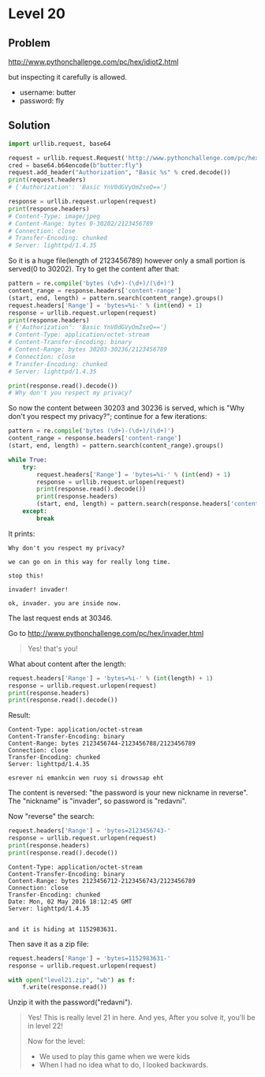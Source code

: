 # Level 20


## Problem

http://www.pythonchallenge.com/pc/hex/idiot2.html



but inspecting it carefully is allowed.

- username: butter
- password: fly

## Solution

```python
import urllib.request, base64

request = urllib.request.Request('http://www.pythonchallenge.com/pc/hex/unreal.jpg')
cred = base64.b64encode(b"butter:fly")
request.add_header("Authorization", "Basic %s" % cred.decode())
print(request.headers)
# {'Authorization': 'Basic YnV0dGVyOmZseQ=='}

response = urllib.request.urlopen(request)
print(response.headers)
# Content-Type: image/jpeg
# Content-Range: bytes 0-30202/2123456789
# Connection: close
# Transfer-Encoding: chunked
# Server: lighttpd/1.4.35

```

So it is a huge file(length of 2123456789) however only a small portion is served(0 to 30202). Try to get the content after that:

```python
pattern = re.compile('bytes (\d+)-(\d+)/(\d+)')
content_range = response.headers['content-range']
(start, end, length) = pattern.search(content_range).groups()
request.headers['Range'] = 'bytes=%i-' % (int(end) + 1)
response = urllib.request.urlopen(request)
print(response.headers)
# {'Authorization': 'Basic YnV0dGVyOmZseQ=='}
# Content-Type: application/octet-stream
# Content-Transfer-Encoding: binary
# Content-Range: bytes 30203-30236/2123456789
# Connection: close
# Transfer-Encoding: chunked
# Server: lighttpd/1.4.35

print(response.read().decode())
# Why don't you respect my privacy?
```

So now the content between 30203 and 30236 is served, which is "Why don't you respect my privacy?"; continue for a few iterations:

```python
pattern = re.compile('bytes (\d+)-(\d+)/(\d+)')
content_range = response.headers['content-range']
(start, end, length) = pattern.search(content_range).groups()

while True:
    try:
        request.headers['Range'] = 'bytes=%i-' % (int(end) + 1)
        response = urllib.request.urlopen(request)
        print(response.read().decode())
        print(response.headers)
        (start, end, length) = pattern.search(response.headers['content-range']).groups()
    except: 
        break
```

It prints:

```
Why don't you respect my privacy?

we can go on in this way for really long time.

stop this!

invader! invader!

ok, invader. you are inside now. 
```

The last request ends at 30346.


Go to http://www.pythonchallenge.com/pc/hex/invader.html

> Yes! that's you!

What about content after the length:

```python
request.headers['Range'] = 'bytes=%i-' % (int(length) + 1)
response = urllib.request.urlopen(request)
print(response.headers)
print(response.read().decode())
```

Result:

```
Content-Type: application/octet-stream
Content-Transfer-Encoding: binary
Content-Range: bytes 2123456744-2123456788/2123456789
Connection: close
Transfer-Encoding: chunked
Server: lighttpd/1.4.35

esrever ni emankcin wen ruoy si drowssap eht
```

The content is reversed: "the password is your new nickname in reverse". The "nickname" is "invader", so password is "redavni".

Now "reverse" the search: 

```python
request.headers['Range'] = 'bytes=2123456743-'
response = urllib.request.urlopen(request)
print(response.headers)
print(response.read().decode())
```

```
Content-Type: application/octet-stream
Content-Transfer-Encoding: binary
Content-Range: bytes 2123456712-2123456743/2123456789
Connection: close
Transfer-Encoding: chunked
Date: Mon, 02 May 2016 18:12:45 GMT
Server: lighttpd/1.4.35


and it is hiding at 1152983631.
```

Then save it as a zip file:

```python
request.headers['Range'] = 'bytes=1152983631-'
response = urllib.request.urlopen(request)

with open("level21.zip", "wb") as f:
    f.write(response.read())
```

Unzip it with the password("redavni").

> Yes! This is really level 21 in here. 
> And yes, After you solve it, you'll be in level 22!
>
> Now for the level:
>
> * We used to play this game when we were kids
> * When I had no idea what to do, I looked backwards.

